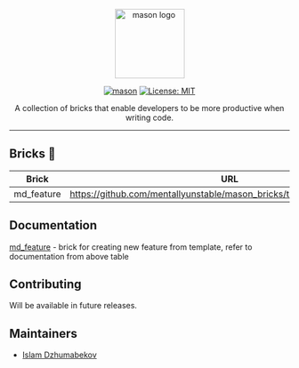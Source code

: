<p align="center">
<img src="https://raw.githubusercontent.com/felangel/mason/master/assets/mason_full.png" height="125" alt="mason logo" />
</p>

<p align="center">
<a href="https://github.com/felangel/mason/actions"><img src="https://github.com/felangel/mason/workflows/mason/badge.svg" alt="mason"></a> <a href="https://opensource.org/licenses/MIT"><img src="https://img.shields.io/badge/license-MIT-purple.svg" alt="License: MIT"></a>
</p>

<p align="center">
A collection of bricks that enable developers to be more productive when writing code.
</p>

---

## Bricks 🧱

| Brick        | URL                                                                         |
|--------------|-----------------------------------------------------------------------------|
| md_feature   | https://github.com/mentallyunstable/mason_bricks/tree/main/lib/md_feature   |

## Documentation

[md_feature](https://github.com/mentallyunstable/mason_bricks/tree/main/lib/md_feature) - brick for creating new feature from template, refer to documentation from above table

## Contributing

Will be available in future releases.

## Maintainers

- [Islam Dzhumabekov](https://github.com/mentallyunstable)
